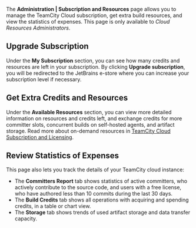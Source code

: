 [//]: # (title: Managing Subscription and Resources)
[//]: # (auxiliary-id: Managing Subscription and Resources)

The __Administration | Subscription and Resources__ page allows you to manage the TeamCity Cloud subscription, get extra build resources, and view the statistics of expenses. This page is only available to _Cloud Resources Administrators_.

## Upgrade Subscription

Under the __My Subscription__ section, you can see how many credits and resources are left in your subscription. By clicking __Upgrade subscription__, you will be redirected to the JetBrains e-store where you can increase your subscription level if necessary.

## Get Extra Credits and Resources

Under the __Available Resources__ section, you can view more detailed information on resources and credits left, and exchange credits for more committer slots, concurrent builds on self-hosted agents, and artifact storage. Read more about on-demand resources in [TeamCity Cloud Subscription and Licensing](teamcity-cloud-subscription-and-licensing.md#On-demand+Cloud+Resources).

## Review Statistics of Expenses

This page also lets you track the details of your TeamCity cloud instance:
* The __Committers Report__ tab shows statistics of active committers, who actively contribute to the source code, and users with a free license, who have authored less than 10 commits during the last 30 days.
* The __Build Credits__ tab shows all operations with acquiring and spending credits, in a table or chart view.
* The __Storage__ tab shows trends of used artifact storage and data transfer capacity.